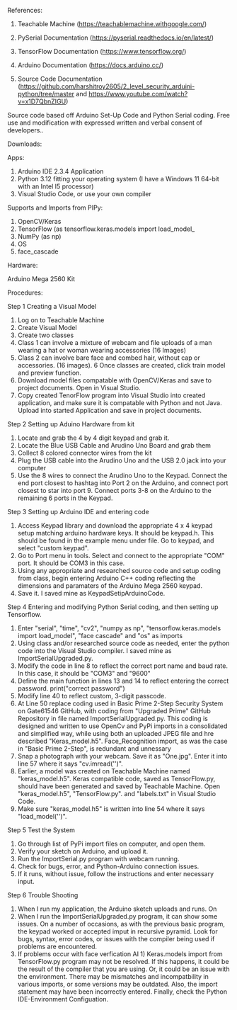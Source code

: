 References:

1. Teachable Machine (https://teachablemachine.withgoogle.com/)

2. PySerial Documentation (https://pyserial.readthedocs.io/en/latest/)

3. TensorFlow Documentation (https://www.tensorflow.org/)

4. Arduino Documentation (https://docs.arduino.cc/)

5. Source Code Documentation (https://github.com/harshitroy2605/2_level_security_arduini-python/tree/master and https://www.youtube.com/watch?v=x1D7QbnZIGU)

 Source code based off Arduino Set-Up Code and Python Serial coding. Free use and modification with expressed written and verbal consent of developers..

Downloads:

Apps:

1. Arduino IDE 2.3.4 Application
2. Python 3.12 fitting your operating system (I have a Windows 11 64-bit with an Intel I5 processor)
3. Visual Studio Code, or use your own compiler

Supports and Imports from PIPy:

1. OpenCV/Keras
2. TensorFlow (as tensorflow.keras.models import load_model_
3. NumPy (as np)
4. OS
5. face_cascade

Hardware: 

Arduino Mega 2560 Kit

Procedures:

Step 1 Creating a Visual Model

1. Log on to Teachable Machine
2. Create Visual Model
3. Create two classes
4. Class 1 can involve a mixture of webcam and file uploads of a man wearing a hat or woman wearing accessories (16 Images)
5. Class 2 can involve bare face and combed hair, without cap or accessories. (16 images).
6 Once classes are created, click train model and preview function.
7. Download model files compatable with OpenCV/Keras and save to project documents. Open in Visual Studio.
8. Copy created TenorFlow program into Visual Studio into created application, and make sure it is compatable with Python and not Java. Upload into started Application and save in project documents.

Step 2 Setting up Aduino Hardware from kit

1. Locate and grab the 4 by 4 digit keypad and grab it.
2. Locate the Blue USB Cable and Arudino Uno Board and grab them
3. Collect 8 colored connector wires from the kit
4. Plug the USB cable into the Arudino Uno and the USB 2.0 jack into your computer
5. Use the 8 wires to connect the Arudino Uno to the Keypad. Connect the end port closest to hashtag into Port 2 on the Arduino, and connect port closest to star into port 9. Connect ports 3-8 on the Arduino to the remaining 6 ports in the Keypad.

Step 3 Setting up Arduino IDE and entering code

1. Access Keypad library and download the appropriate 4 x 4 keypad setup matching arduino hardware keys. It should be keypad.h. This should be found in the example menu under file. Go to keypad, and select "custom keypad".
2. Go to Port menu in tools. Select and connect to the appropriate "COM" port. It should be COM3 in this case.
3. Using any appropriate and researched source code and setup coding from class, begin entering Arduino C++ coding reflecting the dimensions and paramaters of the Arduino Mega 2560 keypad.
4. Save it. I saved mine as KeypadSetipArduinoCode.

Step 4 Entering and modifying Python Serial coding, and then setting up Tensorflow.

1. Enter "serial", "time", "cv2", "numpy as np", "tensorflow.keras.models import load_model", "face cascade" and "os" as imports
2. Using class and/or researched source code as needed, enter the python code into the Visual Studio compiler. I saved mine as ImportSerialUpgraded.py.
3. Modify the code in line 8 to reflect the correct port name and baud rate. In this case, it should be "COM3" and "9600"
4. Define the main function in lines 13 and 14 to reflect entering the correct password. print("correct password")
5. Modify line 40 to reflect custom, 3-digit passcode.
6. At Line 50 replace coding used in Basic Prime 2-Step Security System on Gate61546 GitHub, with coding from "Upgraded Prime" GitHub Repository in file named ImportSerialUpgraded.py. This coding is designed and written to use OpenCv and PyPi imports in a consolidated and simplified way, while using both an uploaded JPEG file and hre described "Keras_model.h5". Face_Recognition import, as was the case in "Basic Prime 2-Step", is redundant and unnessary
7. Snap a photograph with your webcam. Save it as "One.jpg". Enter it into line 57 where it says "cv.imread('')".
8. Earlier, a model was created on Teachable Machine named "keras_model.h5". Keras compatible code, saved as TensorFlow.py, should have been generated and saved by Teachable Machine. Open "keras_model.h5", "TensorFlow.py". and "labels.txt" in Visual Studio Code.
9. Make sure "keras_model.h5" is written into line 54 where it says "load_model('')".

Step 5 Test the System

1. Go through list of PyPi import files on computer, and open them.
2. Verify your sketch on Arduino, and upload it.
3. Run the ImportSerial.py program with webcam running.
4. Check for bugs, error, and Python-Arduino connection issues.
5. If it runs, without issue, follow the instructions and enter necessary input.

Step 6 Trouble Shooting

1. When I run my application, the Arduino sketch uploads and runs. On
2. When I run the ImportSerialUpgraded.py program, it can show some issues. On a number of occasions, as with the previous basic program, the keypad worked or accepted imput in recursive pyramid. Look for bugs, syntax, error codes, or issues with the compiler being used if problems are encountered.
3. If problems occur with face verfication AI 1) Keras.models import from TensorFlow.py program may not be resolved. If this happens, it could be the result of the compiler that you are using. Or, it could be an issue with the environment. There may be mismatches and incompatbility in various imports, or some versions may be outdated. Also, the import statement may have been incorrectly entered. Finally, check the Python IDE-Environment Configuation.
